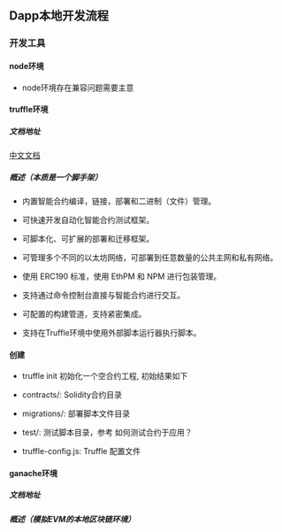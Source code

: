 ## Dapp本地开发流程
### 开发工具
#### node环境
-  node环境存在兼容问题需要主意
#### truffle环境
##### 文档地址
[中文文档](https://learnblockchain.cn/docs/truffle/getting-started/creating-a-project.html)
##### 概述（本质是一个脚手架）
- 内置智能合约编译，链接，部署和二进制（文件）管理。

- 可快速开发自动化智能合约测试框架。

- 可脚本化、可扩展的部署和迁移框架。

- 可管理多个不同的以太坊网络，可部署到任意数量的公共主网和私有网络。

- 使用 ERC190 标准，使用 EthPM 和 NPM 进行包装管理。

- 支持通过命令控制台直接与智能合约进行交互。

- 可配置的构建管道，支持紧密集成。

- 支持在Truffle环境中使用外部脚本运行器执行脚本。
#### 创建

- truffle init 初始化一个空合约工程, 初始结果如下

- contracts/: Solidity合约目录

- migrations/: 部署脚本文件目录

- test/: 测试脚本目录，参考 如何测试合约于应用？

- truffle-config.js: Truffle 配置文件


#### ganache环境
##### 文档地址
##### 概述（模拟EVM的本地区块链环境）




